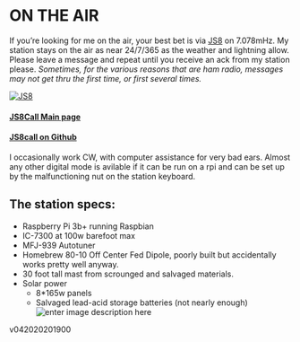 # ON THE AIR

If you’re looking for me on the air, your best bet is via  [JS8](http://js8call.com/)  on 7.078mHz. My station stays on the air as near 24/7/365 as the weather and lightning allow. Please leave a message and repeat until you receive an ack from my station please.  _Sometimes, for the various reasons that are ham radio, messages may not get thru the first time, or first several times._

[![JS8](https://i.postimg.cc/sxdKgfqk/web-header-2-1024x165.png)](http://js8call.com/)

#### [JS8Call Main page](http://js8call.com/)

#### [JS8call on Github](https://github.com/jsherer/ft8call)

I occasionally work CW, with computer assistance for very bad ears. Almost any other digital mode is avilable if it can be run on a rpi and can be set up by the malfunctioning nut on the station keyboard.



## The station specs:

-   Raspberry Pi 3b+ running Raspbian
-   IC-7300 at 100w barefoot max
-   MFJ-939 Autotuner
-   Homebrew 80-10 Off Center Fed Dipole, poorly built but accidentally works pretty well anyway.
-   30 foot tall mast from scrounged and salvaged materials.  
- Solar power
	- 8*165w panels
	- Salvaged lead-acid storage batteries (not nearly enough)
    ![enter image description here](https://i.postimg.cc/hv6yxbX5/309520-1.jpg)

v042020201900
<!--stackedit_data:
eyJoaXN0b3J5IjpbLTI4MDk5NTY4MCw4MDU1ODI0MDJdfQ==
-->